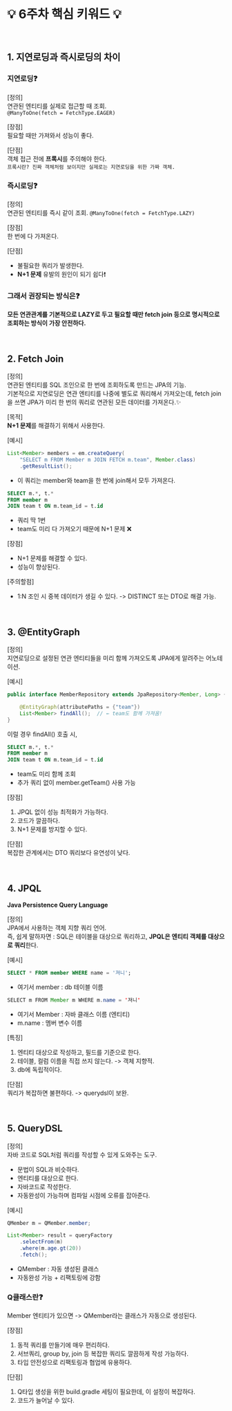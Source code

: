 # 💡 6주차 핵심 키워드 💡
<br>

## 1. 지연로딩과 즉시로딩의 차이

### 지연로딩❓

[정의]<br>연관된 엔티티를 실제로 접근할 때 조회.<br>
`@ManyToOne(fetch = FetchType.EAGER)`

[장점]<br>필요할 때만 가져와서 성능이 좋다.

[단점]<br>객체 접근 전에 **프록시**를 주의해야 한다.<br>
`프록시란? 진짜 객체처럼 보이지만 실제로는 지연로딩을 위한 가짜 객체.`

### 즉시로딩❓

[정의]<br>연관된 엔티티를 즉시 같이 조회.
`@ManyToOne(fetch = FetchType.LAZY)`

[장점]<br>한 번에 다 가져온다.

[단점]<br>
- 불필요한 쿼리가 발생한다.
- **N+1 문제** 유발의 원인이 되기 쉽다❗️

### 그래서 권장되는 방식은❓

**모든 연관관계를 기본적으로 LAZY로 두고 필요할 때만 fetch join 등으로 명시적으로 조회하는 방식이 가장 안전하다.**

<br>

## 2. Fetch Join

[정의]<br>연관된 엔티티를 SQL 조인으로 한 번에 조회하도록 만드는 JPA의 기능.<br>
기본적으로 지연로딩은 연관 엔티티를 나중에 별도로 쿼리해서 가져오는데, fetch join을 쓰면 JPA가 미리 한 번의 쿼리로 연관된 모든 데이터를 가져온다.✨

[목적]<br>**N+1 문제**를 해결하기 위해서 사용한다.

[예시]<br>
```java
List<Member> members = em.createQuery(
    "SELECT m FROM Member m JOIN FETCH m.team", Member.class)
    .getResultList();
```
- 이 쿼리는 member와 team을 한 번에 join해서 모두 가져온다.
```sql
SELECT m.*, t.*
FROM member m
JOIN team t ON m.team_id = t.id
```
- 쿼리 딱 1번
- team도 미리 다 가져오기 때문에 N+1 문제 ❌

[장점]<br>
- N+1 문제를 해결할 수 있다.
- 성능이 향상된다.

[주의할점]<br>
- 1:N 조인 시 중복 데이터가 생길 수 있다. -> DISTINCT 또는 DTO로 해결 가능.

<br>

## 3. @EntityGraph

[정의]<br>지연로딩으로 설정된 연관 엔티티들을 미리 함께 가져오도록 JPA에게 알려주는 어노테이션.

[예시]<br>
```java
public interface MemberRepository extends JpaRepository<Member, Long> {

    @EntityGraph(attributePaths = {"team"})
    List<Member> findAll();  // ← team도 함께 가져옴!
}
```
이럴 경우 findAll() 호출 시,
```sql
SELECT m.*, t.*
FROM member m
JOIN team t ON m.team_id = t.id
```
- team도 미리 함께 조회
- 추가 쿼리 없이 member.getTeam() 사용 가능

[장점]<br>
1. JPQL 없이 성능 최적화가 가능하다.
2. 코드가 깔끔하다.
3. N+1 문제를 방지할 수 있다.

[단점]<br>복잡한 관계에서는 DTO 쿼리보다 유연성이 낮다.

<br>

## 4. JPQL
**Java Persistence Query Language**

[정의]<br>JPA에서 사용하는 객체 지향 쿼리 언어.<br>
즉, 쉽게 말하자면 : SQL은 테이블을 대상으로 쿼리하고, **JPQL은 엔티티 객체를 대상으로 쿼리**한다.

[예시]<br>
```sql
SELECT * FROM member WHERE name = '져니';
```
- 여기서 member : db 테이블 이름
```java
SELECT m FROM Member m WHERE m.name = '져니'
```
- 여기서 Member : 자바 클래스 이름 (엔티티)
- m.name : 멤버 변수 이름

[특징]<br>
1. 엔티티 대상으로 작성하고, 필드를 기준으로 한다.
2. 테이블, 컬럼 이름을 직접 쓰지 않는다. -> 객체 지향적.
3. db에 독립적이다.

[단점]<br>쿼리가 복잡하면 불편하다. -> querydsl이 보완.

<br>

## 5. QueryDSL

[정의]<br>자바 코드로 SQL처럼 쿼리를 작성할 수 있게 도와주는 도구.<br>
- 문법이 SQL과 비슷하다.
- 엔티티를 대상으로 한다.
- 자바코드로 작성한다.
- 자동완성이 가능하며 컴파일 시점에 오류를 잡아준다.

[예시]<br>
```java
QMember m = QMember.member;

List<Member> result = queryFactory
    .selectFrom(m)
    .where(m.age.gt(20))
    .fetch();
```
- QMember : 자동 생성된 클래스
- 자동완성 가능 + 리팩토링에 강함

### Q클래스란❓

Member 엔티티가 있으면 -> QMember라는 클래스가 자동으로 생성된다.

[장점]<br>
1. 동적 쿼리를 만들기에 매우 편리하다.
2. 서브쿼리, group by, join 등 복잡한 쿼리도 깔끔하게 작성 가능하다.
3. 타입 안전성으로 리팩토링과 협업에 유용하다.

[단점]<br>
1. Q타입 생성을 위한 build.gradle 세팅이 필요한데, 이 설정이 복잡하다.
2. 코드가 늘어날 수 있다.